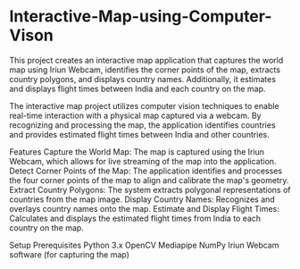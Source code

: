 # Interactive-Map-using-Computer-Vison
This project creates an interactive map application that captures the world map using Iriun Webcam, identifies the corner points of the map, extracts country polygons, and displays country names. Additionally, it estimates and displays flight times between India and each country on the map.

The interactive map project utilizes computer vision techniques to enable real-time interaction with a physical map captured via a webcam. By recognizing and processing the map, the application identifies countries and provides estimated flight times between India and other countries.

Features Capture the World Map: The map is captured using the Iriun Webcam, which allows for live streaming of the map into the application. Detect Corner Points of the Map: The application identifies and processes the four corner points of the map to align and calibrate the map's geometry. Extract Country Polygons: The system extracts polygonal representations of countries from the map image. Display Country Names: Recognizes and overlays country names onto the map. Estimate and Display Flight Times: Calculates and displays the estimated flight times from India to each country on the map.

Setup Prerequisites Python 3.x OpenCV Mediapipe NumPy Iriun Webcam software (for capturing the map)
